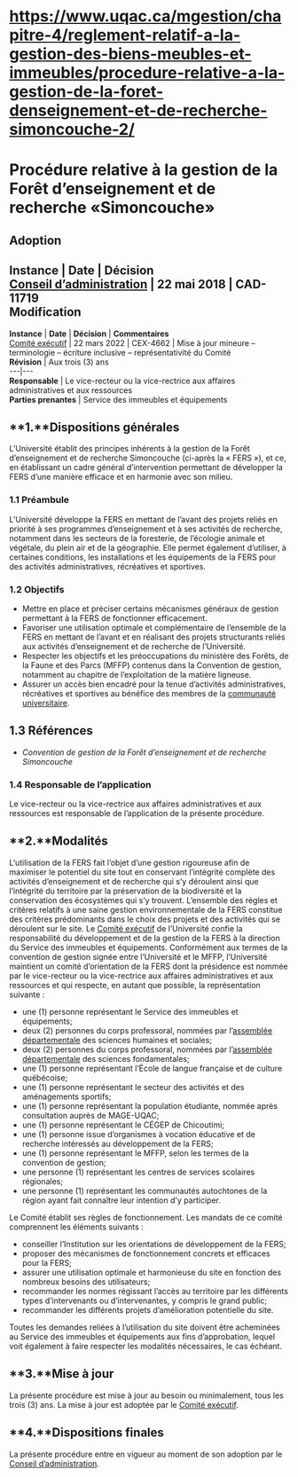 # https://www.uqac.ca/mgestion/chapitre-4/reglement-relatif-a-la-gestion-des-biens-meubles-et-immeubles/procedure-relative-a-la-gestion-de-la-foret-denseignement-et-de-recherche-simoncouche-2/

# Procédure relative à la gestion de la Forêt d’enseignement et de recherche «Simoncouche»
**Adoption**  
---  
**Instance** | **Date** | **Décision**  
[Conseil d’administration](https://www.uqac.ca/mgestion/chapitre-4/reglement-relatif-a-la-gestion-des-biens-meubles-et-immeubles/procedure-relative-a-la-gestion-de-la-foret-denseignement-et-de-recherche-simoncouche-2/<https:/www.uqac.ca/mgestion/lexique/conseil-dadministration/>) | 22 mai 2018 | CAD-11719  
**Modification**  
---  
**Instance** | **Date** | **Décision** | **Commentaires**  
[Comité exécutif](https://www.uqac.ca/mgestion/chapitre-4/reglement-relatif-a-la-gestion-des-biens-meubles-et-immeubles/procedure-relative-a-la-gestion-de-la-foret-denseignement-et-de-recherche-simoncouche-2/<https:/www.uqac.ca/mgestion/lexique/comite-executif/>) | 22 mars 2022 | CEX-4662 | Mise à jour mineure – terminologie – écriture inclusive – représentativité du Comité  
**Révision** | Aux trois (3) ans  
---|---  
**Responsable** | Le vice-recteur ou la vice-rectrice aux affaires administratives et aux ressources  
**Parties prenantes** | Service des immeubles et équipements  
## **1.****Dispositions générales**
L’Université établit des principes inhérents à la gestion de la Forêt d’enseignement et de recherche Simoncouche (ci-après la « FERS »), et ce, en établissant un cadre général d’intervention permettant de développer la FERS d’une manière efficace et en harmonie avec son milieu.
### **1.1 Préambule**
L’Université développe la FERS en mettant de l’avant des projets reliés en priorité à ses programmes d’enseignement et à ses activités de recherche, notamment dans les secteurs de la foresterie, de l’écologie animale et végétale, du plein air et de la géographie. Elle permet également d’utiliser, à certaines conditions, les installations et les équipements de la FERS pour des activités administratives, récréatives et sportives.
### **1.2 Objectifs**
  * Mettre en place et préciser certains mécanismes généraux de gestion permettant à la FERS de fonctionner efficacement.
  * Favoriser une utilisation optimale et complémentaire de l’ensemble de la FERS en mettant de l’avant et en réalisant des projets structurants reliés aux activités d’enseignement et de recherche de l’Université.
  * Respecter les objectifs et les préoccupations du ministère des Forêts, de la Faune et des Parcs (MFFP) contenus dans la Convention de gestion, notamment au chapitre de l’exploitation de la matière ligneuse.
  * Assurer un accès bien encadré pour la tenue d’activités administratives, récréatives et sportives au bénéfice des membres de la [communauté universitaire](https://www.uqac.ca/mgestion/chapitre-4/reglement-relatif-a-la-gestion-des-biens-meubles-et-immeubles/procedure-relative-a-la-gestion-de-la-foret-denseignement-et-de-recherche-simoncouche-2/<https:/www.uqac.ca/mgestion/lexique/communaute-universitaire/>).


## **1.3 Références**
  * _Convention de gestion de la Forêt d’enseignement et de recherche Simoncouche_


### **1.4 Responsable de l’application**
Le vice-recteur ou la vice-rectrice aux affaires administratives et aux ressources est responsable de l’application de la présente procédure.
## **2.****Modalités**
L’utilisation de la FERS fait l’objet d’une gestion rigoureuse afin de maximiser le potentiel du site tout en conservant l’intégrité complète des activités d’enseignement et de recherche qui s’y déroulent ainsi que l’intégrité du territoire par la préservation de la biodiversité et la conservation des écosystèmes qui s’y trouvent.
L’ensemble des règles et critères relatifs à une saine gestion environnementale de la FERS constitue des critères prédominants dans le choix des projets et des activités qui se déroulent sur le site.
Le [Comité exécutif](https://www.uqac.ca/mgestion/chapitre-4/reglement-relatif-a-la-gestion-des-biens-meubles-et-immeubles/procedure-relative-a-la-gestion-de-la-foret-denseignement-et-de-recherche-simoncouche-2/<https:/www.uqac.ca/mgestion/lexique/comite-executif/>) de l’Université confie la responsabilité du développement et de la gestion de la FERS à la direction du Service des immeubles et équipements.
Conformément aux termes de la convention de gestion signée entre l’Université et le MFFP, l’Université maintient un comité d’orientation de la FERS dont la présidence est nommée par le vice-recteur ou la vice-rectrice aux affaires administratives et aux ressources et qui respecte, en autant que possible, la représentation suivante :
  * une (1) personne représentant le Service des immeubles et équipements;
  * deux (2) personnes du corps professoral, nommées par l’[assemblée départementale](https://www.uqac.ca/mgestion/chapitre-4/reglement-relatif-a-la-gestion-des-biens-meubles-et-immeubles/procedure-relative-a-la-gestion-de-la-foret-denseignement-et-de-recherche-simoncouche-2/<https:/www.uqac.ca/mgestion/lexique/assemblee-departementale/>) des sciences humaines et sociales;
  * deux (2) personnes du corps professoral, nommées par l’[assemblée départementale](https://www.uqac.ca/mgestion/chapitre-4/reglement-relatif-a-la-gestion-des-biens-meubles-et-immeubles/procedure-relative-a-la-gestion-de-la-foret-denseignement-et-de-recherche-simoncouche-2/<https:/www.uqac.ca/mgestion/lexique/assemblee-departementale/>) des sciences fondamentales;
  * une (1) personne représentant l’École de langue française et de culture québécoise;
  * une (1) personne représentant le secteur des activités et des aménagements sportifs;
  * une (1) personne représentant la population étudiante, nommée après consultation auprès de MAGE-UQAC;
  * une (1) personne représentant le CÉGEP de Chicoutimi;
  * une (1) personne issue d’organismes à vocation éducative et de recherche intéressés au développement de la FERS;
  * une (1) personne représentant le MFFP, selon les termes de la convention de gestion;
  * une personne (1) représentant les centres de services scolaires régionales;
  * une personne (1) représentant les communautés autochtones de la région ayant fait connaître leur intention d’y participer.


Le Comité établit ses règles de fonctionnement.
Les mandats de ce comité comprennent les éléments suivants :
  * conseiller l’Institution sur les orientations de développement de la FERS;
  * proposer des mécanismes de fonctionnement concrets et efficaces pour la FERS;
  * assurer une utilisation optimale et harmonieuse du site en fonction des nombreux besoins des utilisateurs;
  * recommander les normes régissant l’accès au territoire par les différents types d’intervenants ou d’intervenantes, y compris le grand public;
  * recommander les différents projets d’amélioration potentielle du site.


Toutes les demandes reliées à l’utilisation du site doivent être acheminées au Service des immeubles et équipements aux fins d’approbation, lequel voit également à faire respecter les modalités nécessaires, le cas échéant.
## **3.****Mise à jour**
La présente procédure est mise à jour au besoin ou minimalement, tous les trois (3) ans. La mise à jour est adoptée par le [Comité exécutif](https://www.uqac.ca/mgestion/chapitre-4/reglement-relatif-a-la-gestion-des-biens-meubles-et-immeubles/procedure-relative-a-la-gestion-de-la-foret-denseignement-et-de-recherche-simoncouche-2/<https:/www.uqac.ca/mgestion/lexique/comite-executif/>).
## **4.****Dispositions finales**
La présente procédure entre en vigueur au moment de son adoption par le [Conseil d’administration](https://www.uqac.ca/mgestion/chapitre-4/reglement-relatif-a-la-gestion-des-biens-meubles-et-immeubles/procedure-relative-a-la-gestion-de-la-foret-denseignement-et-de-recherche-simoncouche-2/<https:/www.uqac.ca/mgestion/lexique/conseil-dadministration/>).
